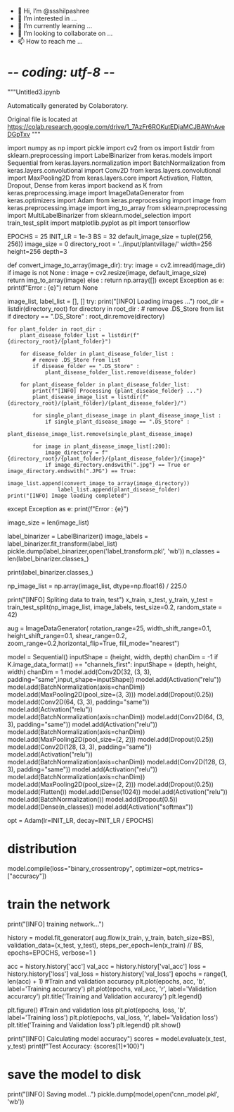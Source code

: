 - 👋 Hi, I’m @ssshilpashree
- 👀 I’m interested in ...
- 🌱 I’m currently learning ...
- 💞️ I’m looking to collaborate on ...
- 📫 How to reach me ...

<!---
ssshilpashree/ssshilpashree is a ✨ special ✨ repository because its `README.md` (this file) appears on your GitHub profile.
You can click the Preview link to take a look at your changes.
--->
# -*- coding: utf-8 -*-
"""Untitled3.ipynb

Automatically generated by Colaboratory.

Original file is located at
    https://colab.research.google.com/drive/1_7AzFr6ROKutEDjaMCJBAWnAveDGpTxv
"""

import numpy as np
import pickle
import cv2
from os import listdir
from sklearn.preprocessing import LabelBinarizer
from keras.models import Sequential
from keras.layers.normalization import BatchNormalization
from keras.layers.convolutional import Conv2D
from keras.layers.convolutional import MaxPooling2D
from keras.layers.core import Activation, Flatten, Dropout, Dense
from keras import backend as K
from keras.preprocessing.image import ImageDataGenerator
from keras.optimizers import Adam
from keras.preprocessing import image
from keras.preprocessing.image import img_to_array
from sklearn.preprocessing import MultiLabelBinarizer
from sklearn.model_selection import train_test_split
import matplotlib.pyplot as plt
import tensorflow

EPOCHS = 25
INIT_LR = 1e-3
BS = 32
default_image_size = tuple((256, 256))
image_size = 0
directory_root = '../input/plantvillage/'
width=256
height=256
depth=3

def convert_image_to_array(image_dir):
    try:
        image = cv2.imread(image_dir)
        if image is not None :
            image = cv2.resize(image, default_image_size)   
            return img_to_array(image)
        else :
            return np.array([])
    except Exception as e:
        print(f"Error : {e}")
        return None

image_list, label_list = [], []
try:
    print("[INFO] Loading images ...")
    root_dir = listdir(directory_root)
    for directory in root_dir :
        # remove .DS_Store from list
        if directory == ".DS_Store" :
            root_dir.remove(directory)

    for plant_folder in root_dir :
        plant_disease_folder_list = listdir(f"{directory_root}/{plant_folder}")
        
        for disease_folder in plant_disease_folder_list :
            # remove .DS_Store from list
            if disease_folder == ".DS_Store" :
                plant_disease_folder_list.remove(disease_folder)

        for plant_disease_folder in plant_disease_folder_list:
            print(f"[INFO] Processing {plant_disease_folder} ...")
            plant_disease_image_list = listdir(f"{directory_root}/{plant_folder}/{plant_disease_folder}/")
                
            for single_plant_disease_image in plant_disease_image_list :
                if single_plant_disease_image == ".DS_Store" :
                    plant_disease_image_list.remove(single_plant_disease_image)

            for image in plant_disease_image_list[:200]:
                image_directory = f"{directory_root}/{plant_folder}/{plant_disease_folder}/{image}"
                if image_directory.endswith(".jpg") == True or image_directory.endswith(".JPG") == True:
                    image_list.append(convert_image_to_array(image_directory))
                    label_list.append(plant_disease_folder)
    print("[INFO] Image loading completed")  
except Exception as e:
    print(f"Error : {e}")

image_size = len(image_list)

label_binarizer = LabelBinarizer()
image_labels = label_binarizer.fit_transform(label_list)
pickle.dump(label_binarizer,open('label_transform.pkl', 'wb'))
n_classes = len(label_binarizer.classes_)

print(label_binarizer.classes_)

np_image_list = np.array(image_list, dtype=np.float16) / 225.0

print("[INFO] Spliting data to train, test")
x_train, x_test, y_train, y_test = train_test_split(np_image_list, image_labels, test_size=0.2, random_state = 42)

aug = ImageDataGenerator(
    rotation_range=25, width_shift_range=0.1,
    height_shift_range=0.1, shear_range=0.2, 
    zoom_range=0.2,horizontal_flip=True, 
    fill_mode="nearest")

model = Sequential()
inputShape = (height, width, depth)
chanDim = -1
if K.image_data_format() == "channels_first":
    inputShape = (depth, height, width)
    chanDim = 1
model.add(Conv2D(32, (3, 3), padding="same",input_shape=inputShape))
model.add(Activation("relu"))
model.add(BatchNormalization(axis=chanDim))
model.add(MaxPooling2D(pool_size=(3, 3)))
model.add(Dropout(0.25))
model.add(Conv2D(64, (3, 3), padding="same"))
model.add(Activation("relu"))
model.add(BatchNormalization(axis=chanDim))
model.add(Conv2D(64, (3, 3), padding="same"))
model.add(Activation("relu"))
model.add(BatchNormalization(axis=chanDim))
model.add(MaxPooling2D(pool_size=(2, 2)))
model.add(Dropout(0.25))
model.add(Conv2D(128, (3, 3), padding="same"))
model.add(Activation("relu"))
model.add(BatchNormalization(axis=chanDim))
model.add(Conv2D(128, (3, 3), padding="same"))
model.add(Activation("relu"))
model.add(BatchNormalization(axis=chanDim))
model.add(MaxPooling2D(pool_size=(2, 2)))
model.add(Dropout(0.25))
model.add(Flatten())
model.add(Dense(1024))
model.add(Activation("relu"))
model.add(BatchNormalization())
model.add(Dropout(0.5))
model.add(Dense(n_classes))
model.add(Activation("softmax"))

opt = Adam(lr=INIT_LR, decay=INIT_LR / EPOCHS)
# distribution
model.compile(loss="binary_crossentropy", optimizer=opt,metrics=["accuracy"])
# train the network
print("[INFO] training network...")

history = model.fit_generator(
    aug.flow(x_train, y_train, batch_size=BS),
    validation_data=(x_test, y_test),
    steps_per_epoch=len(x_train) // BS,
    epochs=EPOCHS, verbose=1
    )

acc = history.history['acc']
val_acc = history.history['val_acc']
loss = history.history['loss']
val_loss = history.history['val_loss']
epochs = range(1, len(acc) + 1)
#Train and validation accuracy
plt.plot(epochs, acc, 'b', label='Training accurarcy')
plt.plot(epochs, val_acc, 'r', label='Validation accurarcy')
plt.title('Training and Validation accurarcy')
plt.legend()

plt.figure()
#Train and validation loss
plt.plot(epochs, loss, 'b', label='Training loss')
plt.plot(epochs, val_loss, 'r', label='Validation loss')
plt.title('Training and Validation loss')
plt.legend()
plt.show()

print("[INFO] Calculating model accuracy")
scores = model.evaluate(x_test, y_test)
print(f"Test Accuracy: {scores[1]*100}")

# save the model to disk
print("[INFO] Saving model...")
pickle.dump(model,open('cnn_model.pkl', 'wb'))
